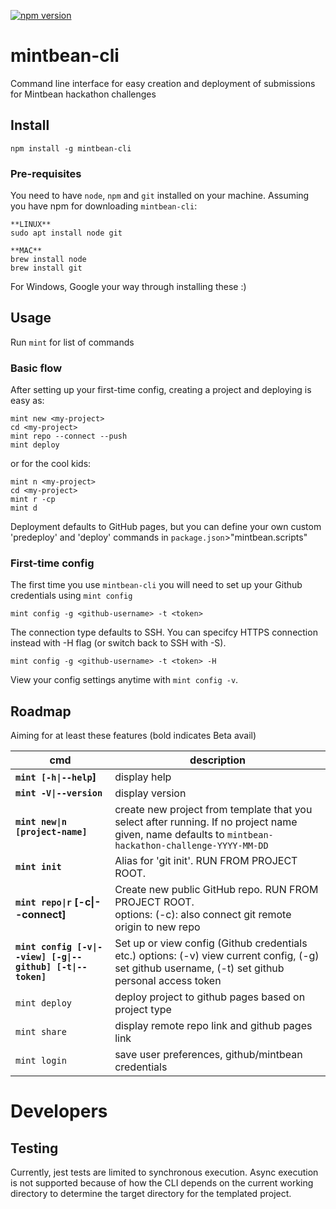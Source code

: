 [![npm version](https://badge.fury.io/js/mintbean-cli.svg)](https://badge.fury.io/js/mintbean-cli)

# mintbean-cli

Command line interface for easy creation and deployment of submissions for Mintbean hackathon challenges

## Install

`npm install -g mintbean-cli`

### Pre-requisites
You need to have `node`, `npm` and `git` installed on your machine. Assuming you have npm for downloading `mintbean-cli`:
```
**LINUX**
sudo apt install node git

**MAC**
brew install node
brew install git

```
For Windows, Google your way through installing these :)

## Usage
Run `mint` for list of commands

### Basic flow
After setting up your first-time config, creating a project and deploying is easy as:

```
mint new <my-project>
cd <my-project>
mint repo --connect --push
mint deploy
```

or for the cool kids:

```
mint n <my-project>
cd <my-project>
mint r -cp
mint d
```

Deployment defaults to GitHub pages, but you can define your own custom 'predeploy' and 'deploy' commands in `package.json`>"mintbean.scripts"

### First-time config
The first time you use `mintbean-cli` you will need to set up your Github credentials using `mint config`

```
mint config -g <github-username> -t <token>
```

The connection type defaults to SSH. You can specifcy HTTPS connection instead with -H flag (or switch back to SSH with -S).

```
mint config -g <github-username> -t <token> -H
```

View your config settings anytime with `mint config -v`.


## Roadmap

Aiming for at least these features (bold indicates Beta avail)

| cmd                              | description                                                                                       |
| -------------------------------- | ------------------------------------------------------------------------------------------------- |
| **`mint [-h\|--help`]**          | display help                                                                                      |
| **`mint -V\|--version`**         | display version                                                                                   |
| **`mint new\|n [project-name]`** | create new project from template that you select after running. If no project name given, name defaults to `mintbean-hackathon-challenge-YYYY-MM-DD` |
| **`mint init`**                  | Alias for 'git init'. RUN FROM PROJECT ROOT.                                          |
| **`mint repo\|r` [-c\|--connect]**         | Create new public GitHub repo. RUN FROM PROJECT ROOT. <br> options: (-c): also connect git remote origin to new repo|
| **`mint config [-v\|--view] [-g\|--github] [-t\|--token]`**               | Set up or view config (Github credentials etc.)     options: (-v) view current config, (-g) set github username, (-t) set github personal access token                                              |
| `mint deploy`                    | deploy project to github pages based on project type                                              |
| `mint share`                     | display remote repo link and github pages link                                                    |
| `mint login`                     | save user preferences, github/mintbean credentials                                                |

# Developers

## Testing

Currently, jest tests are limited to synchronous execution. Async execution is not supported because of how the CLI
depends on the current working directory to determine the target directory for the templated project.
